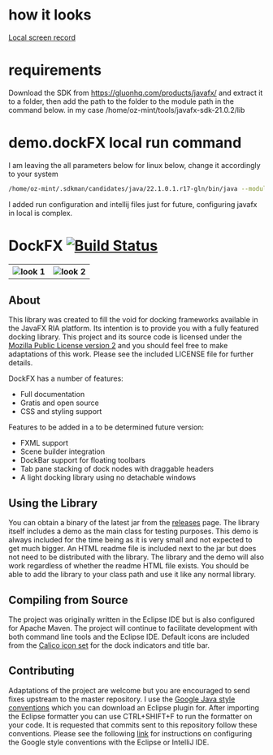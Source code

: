 # how it looks 
[Local screen record](https://github.com/ozkanpakdil/DockFX/assets/604405/2a6e7c72-9fe8-45ed-a036-f99fbcae724f)

# requirements
Download the SDK from https://gluonhq.com/products/javafx/ and extract it to a folder, then add the path to the folder to the module path in the command below. in my case /home/oz-mint/tools/javafx-sdk-21.0.2/lib

# demo.dockFX local run command
I am leaving the all parameters below for linux below, change it accordingly to your system

```bash
/home/oz-mint/.sdkman/candidates/java/22.1.0.1.r17-gln/bin/java --module-path /home/oz-mint/tools/javafx-sdk-21.0.2/lib --add-modules=javafx.controls,javafx.web --add-exports=javafx.controls/com.sun.javafx.scene.control=ALL-UNNAMED --add-exports=javafx.graphics/com.sun.javafx.css=ALL-UNNAMED --add-exports=javafx.graphics/com.sun.javafx.scene.input=ALL-UNNAMED -javaagent:/home/oz-mint/.local/share/JetBrains/Toolbox/apps/intellij-idea-ultimate/lib/idea_rt.jar=36879:/home/oz-mint/.local/share/JetBrains/Toolbox/apps/intellij-idea-ultimate/bin -Dfile.encoding=UTF-8 -classpath /home/oz-mint/Downloads/DockFX/target/classes:/home/oz-mint/.m2/repository/org/openjfx/javafx-web/21/javafx-web-21.jar:/home/oz-mint/.m2/repository/org/openjfx/javafx-web/21/javafx-web-21-linux.jar:/home/oz-mint/.m2/repository/org/openjfx/javafx-media/21/javafx-media-21.jar:/home/oz-mint/.m2/repository/org/openjfx/javafx-media/21/javafx-media-21-linux.jar:/home/oz-mint/.m2/repository/org/openjfx/javafx-controls/21/javafx-controls-21.jar:/home/oz-mint/.m2/repository/org/openjfx/javafx-controls/21/javafx-controls-21-linux.jar:/home/oz-mint/.m2/repository/org/openjfx/javafx-graphics/21/javafx-graphics-21.jar:/home/oz-mint/.m2/repository/org/openjfx/javafx-graphics/21/javafx-graphics-21-linux.jar:/home/oz-mint/.m2/repository/org/openjfx/javafx-base/21/javafx-base-21.jar:/home/oz-mint/.m2/repository/org/openjfx/javafx-base/21/javafx-base-21-linux.jar:/home/oz-mint/.m2/repository/org/openjfx/javafx-fxml/21/javafx-fxml-21.jar:/home/oz-mint/.m2/repository/org/openjfx/javafx-fxml/21/javafx-fxml-21-linux.jar org.dockfx.demo.DockFX
```

I added run configuration and intellij files just for future, configuring javafx in local is complex.

# DockFX [![Build Status](https://goombert.visualstudio.com/DockFX/_apis/build/status/RobertBColton.DockFX?branchName=master)](https://goombert.visualstudio.com/DockFX/_build/latest?definitionId=1&branchName=master)
<table>
<tr>
<th><img alt="look 1" src="http://sites.psu.edu/robertbcolton/wp-content/uploads/sites/19608/2014/10/dockfxhover.png" ></th>
<th><img alt="look 2" src="http://sites.psu.edu/robertbcolton/wp-content/uploads/sites/19608/2014/10/dockfxdocked.png" ></th>
</tr>
</table>

## About
This library was created to fill the void for docking frameworks available in the JavaFX RIA platform. Its intention is to provide you with a fully featured docking library. This project and its source code is licensed under the [Mozilla Public License version 2](https://www.mozilla.org/en-US/MPL/2.0/) and you should feel free to make adaptations of this work. Please see the included LICENSE file for further details.

DockFX has a number of features:
* Full documentation
* Gratis and open source
* CSS and styling support

Features to be added in a to be determined future version:
* FXML support
* Scene builder integration
* DockBar support for floating toolbars
* Tab pane stacking of dock nodes with draggable headers
* A light docking library using no detachable windows

## Using the Library
You can obtain a binary of the latest jar from the [releases](https://github.com/RobertBColton/DockFX/releases) page. The library itself includes a demo as the main class for testing purposes. This demo is always included for the time being as it is very small and not expected to get much bigger. An HTML readme file is included next to the jar but does not need to be distributed with the library. The library and the demo will also work regardless of whether the readme HTML file exists. You should be able to add the library to your class path and use it like any normal library.

## Compiling from Source
The project was originally written in the Eclipse IDE but is also configured for Apache Maven. The project will continue to facilitate development with both command line tools and the Eclipse IDE. Default icons are included from the [Calico icon set](https://github.com/enigma-dev/Calico-Icon) for the dock indicators and title bar.

## Contributing
Adaptations of the project are welcome but you are encouraged to send fixes upstream to the master repository. I use the [Google Java style conventions](https://github.com/google/styleguide) which you can download an Eclipse plugin for. After importing the Eclipse formatter you can use CTRL+SHIFT+F to run the formatter on your code. It is requested that commits sent to this repository follow these conventions. Please see the following [link](https://github.com/HPI-Information-Systems/Metanome/wiki/Installing-the-google-styleguide-settings-in-intellij-and-eclipse) for instructions on configuring the Google style conventions with the Eclipse or IntelliJ IDE.
